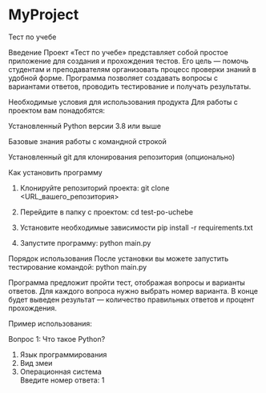 # MyProject
Тест по учебе

Введение
Проект «Тест по учебе» представляет собой простое приложение для создания и прохождения тестов. 
Его цель — помочь студентам и преподавателям организовать процесс проверки знаний в удобной форме. 
Программа позволяет создавать вопросы с вариантами ответов, проводить тестирование и получать результаты.

Необходимые условия для использования продукта
Для работы с проектом вам понадобятся:

Установленный Python версии 3.8 или выше

Базовые знания работы с командной строкой

Установленный git для клонирования репозитория (опционально)

Как установить программу
1. Клонируйте репозиторий проекта:
   git clone <URL_вашего_репозитория>

2. Перейдите в папку с проектом:
   cd test-po-uchebe

3. Установите необходимые зависимости
   pip install -r requirements.txt
   
4. Запустите программу:
   python main.py

Порядок использования
После установки вы можете запустить тестирование командой:
python main.py

Программа предложит пройти тест, отображая вопросы и варианты ответов. 
Для каждого вопроса нужно выбрать номер варианта. 
В конце будет выведен результат — количество правильных ответов и процент прохождения.

Пример использования:

Вопрос 1: Что такое Python?  
1) Язык программирования  
2) Вид змеи  
3) Операционная система  
Введите номер ответа: 1  
